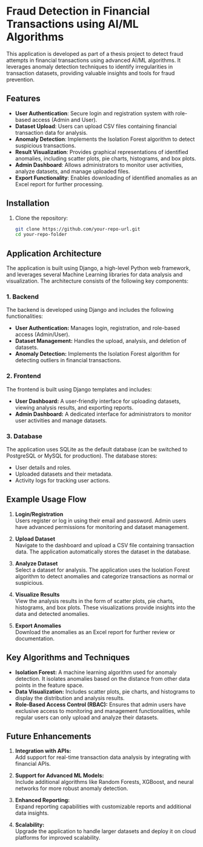 # Fraud Detection in Financial Transactions using AI/ML Algorithms

This application is developed as part of a thesis project to detect fraud attempts in financial transactions using advanced AI/ML algorithms. It leverages anomaly detection techniques to identify irregularities in transaction datasets, providing valuable insights and tools for fraud prevention.

## Features

- **User Authentication**: Secure login and registration system with role-based access (Admin and User).  
- **Dataset Upload**: Users can upload CSV files containing financial transaction data for analysis.  
- **Anomaly Detection**: Implements the Isolation Forest algorithm to detect suspicious transactions.  
- **Result Visualization**: Provides graphical representations of identified anomalies, including scatter plots, pie charts, histograms, and box plots.  
- **Admin Dashboard**: Allows administrators to monitor user activities, analyze datasets, and manage uploaded files.  
- **Export Functionality**: Enables downloading of identified anomalies as an Excel report for further processing.  

## Installation

1. Clone the repository:
   ```bash
   git clone https://github.com/your-repo-url.git
   cd your-repo-folder

## Application Architecture

The application is built using Django, a high-level Python web framework, and leverages several Machine Learning libraries for data analysis and visualization. The architecture consists of the following key components:

### 1. **Backend**
The backend is developed using Django and includes the following functionalities:
- **User Authentication:** Manages login, registration, and role-based access (Admin/User).
- **Dataset Management:** Handles the upload, analysis, and deletion of datasets.
- **Anomaly Detection:** Implements the Isolation Forest algorithm for detecting outliers in financial transactions.

### 2. **Frontend**
The frontend is built using Django templates and includes:
- **User Dashboard:** A user-friendly interface for uploading datasets, viewing analysis results, and exporting reports.
- **Admin Dashboard:** A dedicated interface for administrators to monitor user activities and manage datasets.

### 3. **Database**
The application uses SQLite as the default database (can be switched to PostgreSQL or MySQL for production). The database stores:
- User details and roles.
- Uploaded datasets and their metadata.
- Activity logs for tracking user actions.

## Example Usage Flow

1. **Login/Registration**  
   Users register or log in using their email and password. Admin users have advanced permissions for monitoring and dataset management.

2. **Upload Dataset**  
   Navigate to the dashboard and upload a CSV file containing transaction data. The application automatically stores the dataset in the database.

3. **Analyze Dataset**  
   Select a dataset for analysis. The application uses the Isolation Forest algorithm to detect anomalies and categorize transactions as normal or suspicious.

4. **Visualize Results**  
   View the analysis results in the form of scatter plots, pie charts, histograms, and box plots. These visualizations provide insights into the data and detected anomalies.

5. **Export Anomalies**  
   Download the anomalies as an Excel report for further review or documentation.

## Key Algorithms and Techniques

- **Isolation Forest:** A machine learning algorithm used for anomaly detection. It isolates anomalies based on the distance from other data points in the feature space.
- **Data Visualization:** Includes scatter plots, pie charts, and histograms to display the distribution and analysis results.
- **Role-Based Access Control (RBAC):** Ensures that admin users have exclusive access to monitoring and management functionalities, while regular users can only upload and analyze their datasets.


## Future Enhancements

1. **Integration with APIs:**  
   Add support for real-time transaction data analysis by integrating with financial APIs.

2. **Support for Advanced ML Models:**  
   Include additional algorithms like Random Forests, XGBoost, and neural networks for more robust anomaly detection.

3. **Enhanced Reporting:**  
   Expand reporting capabilities with customizable reports and additional data insights.

4. **Scalability:**  
   Upgrade the application to handle larger datasets and deploy it on cloud platforms for improved scalability.



